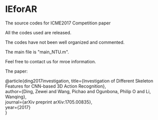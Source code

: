 # IEforAR
The source codes for ICME2017 Competition paper


All the codes used are released. 

The codes have not been well organized and commented.

The main file is "main_NTU.m".

Feel free to contact us for mroe information.



The paper: 

@article{ding2017investigation,
  title={Investigation of Different Skeleton Features for CNN-based 3D Action Recognition},  
  author={Ding, Zewei and Wang, Pichao and Ogunbona, Philip O and Li, Wanqing},  
  journal={arXiv preprint arXiv:1705.00835},  
  year={2017}  
}
